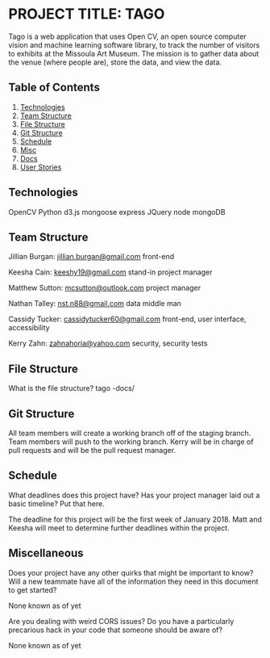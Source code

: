 
# PROJECT TITLE: TAGO

Tago is a web application that uses Open CV, an open source computer vision and machine learning software library, to track the number of visitors to exhibits at the Missoula Art Museum. The mission is to gather data about the venue (where people are), store the data, and view the data.   

## Table of Contents

1. [Technologies](#Technologies)
2. [Team Structure](#Team)
3. [File Structure](#File)
4. [Git Structure](#Git)
5. [Schedule](#Schedule)
6. [Misc](#Misc)
7. [Docs](./docs/databaseSpecs.md)
8. [User Stories](./docs/userStories.md)

## <a name="Technologies"></a>Technologies

OpenCV
Python
d3.js
mongoose
express
JQuery
node
mongoDB

## <a name="Team"></a>Team Structure

Jillian Burgan: jillian.burgan@gmail.com
  front-end

Keesha Cain: keeshy19@gmail.com
  stand-in project manager

Matthew Sutton: mcsutton@outlook.com
  project manager

Nathan Talley: nst.n88@gmail.com
  data middle man

Cassidy Tucker: cassidytucker60@gmail.com
  front-end, user interface, accessibility

Kerry Zahn: zahnahoria@yahoo.com
  security, security tests

## <a name="File"></a>File Structure

What is the file structure?
tago
  -docs/


## <a name="Git"></a>Git Structure

All team members will create a working branch off of the staging branch.  Team members will push to the working branch.  Kerry will be in charge of pull requests and will be the pull request manager.

## <a name="Schedule"></a>Schedule

What deadlines does this project have? Has your project manager laid out a basic
timeline? Put that here.

The deadline for this project will be the first week of January 2018.  Matt and Keesha will meet to determine further deadlines within the project.

## <a name="Misc"></a>Miscellaneous

Does your project have any other quirks that might be important to know? Will
a new teammate have all of the information they need in this document to get
started?

None known as of yet

Are you dealing with weird CORS issues? Do you have a particularly precarious
hack in your code that someone should be aware of?

None known as of yet

